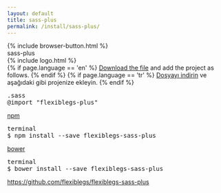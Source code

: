 ```yaml
---
layout: default
title: sass-plus
permalink: /install/sass-plus/
---
```


<div class="dn-browser">
  <div class="dn-browser-header">
    {% include browser-button.html %}
    <div class="dn-style--title"><span>sass-plus</span></div>
    {% include logo.html %}
  </div>
  <div class="dn-browser-body">
    <div class="dn-browser-body__pre">
      <div class="dn-content">
        {% if page.language == 'en' %}
          <a href="https://raw.githubusercontent.com/flexiblegs/flexiblegs-sass-plus/master/flexiblegs-plus.sass" download>Download the file</a> and add the project as follows.
        {% endif %}
        {% if page.language == 'tr' %}
          <a href="https://raw.githubusercontent.com/flexiblegs/flexiblegs-sass-plus/master/flexiblegs-plus.sass" download>Dosyayı indirin</a> ve aşağıdaki gibi projenize ekleyin.
        {% endif %}
      </div>
      <div class="dn-height-16"></div>
      <pre><div class="dn-tag dn-tag--gray dn-tag--bottom">.sass</div><!--
        --><div class="comment">@import "<span>flexiblegs-plus</span>"</div><!--
      --></pre>
      <div class="dn-height-40"></div>
      <div class="dn-content">
        <a href="https://www.npmjs.com/package/flexiblegs-sass-plus">npm</a>
      </div>
      <div class="dn-height-16"></div>
      <pre><div class="dn-tag dn-tag--gray dn-tag--bottom">terminal</div><!--
        --><div class="comment">$ npm install --save <span>flexiblegs-sass-plus</span></div><!--
      --></pre>
      <div class="dn-height-40"></div>
      <div class="dn-content">
        <a href="http://bower.io/search/?q=flexiblegs-sass-plus">bower</a>
      </div>
      <div class="dn-height-16"></div>
      <pre><div class="dn-tag dn-tag--gray dn-tag--bottom">terminal</div><!--
        --><div class="comment">$ bower install --save <span>flexiblegs-sass-plus</span></div><!--
      --></pre>
    </div>
    <div class="dn-height-40"></div>
    <div class="dn-browser-footer">
      <div class="wrap xl-gutter-24 xl-outside-24 xl-center xl-auto">
        <div class="col">
          <a href="https://github.com/flexiblegs/flexiblegs-sass-plus" class="dn-button dn-button--link">https://github.com/flexiblegs/flexiblegs-sass-plus</a>
        </div>
      </div>
    </div>
  </div>
</div>
